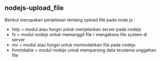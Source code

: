 ## nodejs-upload_file

Berikut merupakan penjelasan tentang upload file pada node js :
- http  = modul atau fungsi untuk menjalankan server pada nodejs
- fs 	= modul nodejs untuk memanggil file / mengakses file system di server
- mv	= modul atau fungsi untuk memindahkan file pada nodejs
- formidable = 	modul nodejs untuk memparsing data terutama unggahan file